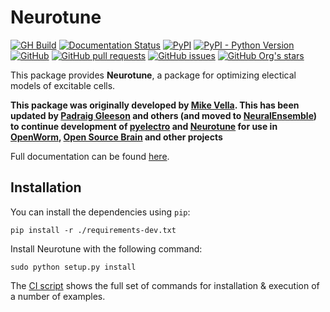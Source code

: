 # Neurotune

[![GH Build](https://github.com/NeuralEnsemble/neurotune/actions/workflows/ci.yml/badge.svg)](https://github.com/NeuralEnsemble/neurotune/actions/workflows/ci.yml)
[![Documentation Status](https://readthedocs.org/projects/neurotune/badge/?version=latest)](https://neurotune.readthedocs.io/en/latest/?badge=latest)
[![PyPI](https://img.shields.io/pypi/v/neurotune)](https://pypi.org/project/neurotune/)
[![PyPI - Python Version](https://img.shields.io/pypi/pyversions/neurotune)](https://pypi.org/project/neurotune/)
[![GitHub](https://img.shields.io/github/license/NeuralEnsemble/neurotune)](https://github.com/NeuralEnsemble/neurotune/blob/master/LICENSE)
[![GitHub pull requests](https://img.shields.io/github/issues-pr/NeuralEnsemble/neurotune)](https://github.com/NeuralEnsemble/neurotune/pulls)
[![GitHub issues](https://img.shields.io/github/issues/NeuralEnsemble/neurotune)](https://github.com/NeuralEnsemble/neurotune/issues)
[![GitHub Org's stars](https://img.shields.io/github/stars/NeuralEnsemble?style=social)](https://github.com/NeuralEnsemble)

This package provides **Neurotune**, a package for optimizing electical models of excitable cells.

**This package was originally developed by [Mike Vella](https://github.com/vellamike). This has been updated by [Padraig Gleeson](https://github.com/pgleeson) and others (and moved to [NeuralEnsemble](https://github.com/NeuralEnsemble)) to continue development of [pyelectro](https://github.com/NeuralEnsemble/pyelectro) and [Neurotune](https://github.com/NeuralEnsemble/neurotune) for use in [OpenWorm](http://www.openworm.org/), [Open Source Brain](http://opensourcebrain.org/) and other projects**

Full documentation can be found [here](http://neurotune.readthedocs.io/en/latest/).

## Installation

You can install the dependencies using `pip`:

```
pip install -r ./requirements-dev.txt
```

Install Neurotune with the following command:

```
sudo python setup.py install
```

The [CI script](https://github.com/NeuralEnsemble/neurotune/blob/master/.github/workflows/ci.yml) shows the full set of commands for installation & execution of a number of examples.
